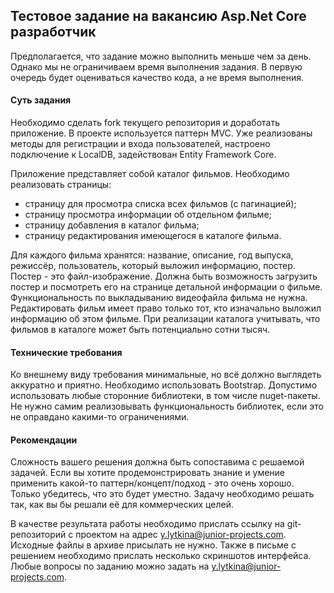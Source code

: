 ## Тестовое задание на вакансию Asp.Net Core разработчик

Предполагается, что задание можно выполнить меньше чем за день. Однако мы не ограничиваем время выполнения задания. В первую очередь будет оцениваться качество кода, а не время выполнения.

#### Суть задания
Необходимо сделать fork текущего репозитория и доработать приложение. В проекте используется паттерн MVC. Уже реализованы методы для регистрации и входа пользователей, настроено подключение к LocalDB, задействован Entity Framework Core.

Приложение представляет собой каталог фильмов. Необходимо реализовать страницы:
- страницу для просмотра списка всех фильмов (с пагинацией);
- страницу просмотра информации об отдельном фильме;
- страницу добавления в каталог фильма;
- страницу редактирования имеющегося в каталоге фильма.

Для каждого фильма хранятся: название, описание, год выпуска, режиссёр, пользователь, который выложил информацию, постер. Постер - это файл-изображение. Должна быть возможность загрузить постер и посмотреть его на странице детальной информации о фильме. Функциональность по выкладыванию видеофайла фильма не нужна. 
Редактировать фильм имеет право только тот, кто изначально выложил информацию об этом фильме. 
При реализации каталога учитывать, что фильмов в каталоге может быть потенциально сотни тысяч.

#### Технические требования
Ко внешнему виду требования минимальные, но всё должно выглядеть аккуратно и приятно. Необходимо использовать Bootstrap. Допустимо использовать любые сторонние библиотеки, в том числе nuget-пакеты. Не нужно самим реализовывать функциональность библиотек, если это не оправдано какими-то ограничениями.

#### Рекомендации
Сложность вашего решения должна быть сопоставима с решаемой задачей. Если вы хотите продемонстрировать знание и умение применить какой-то паттерн/концепт/подход - это очень хорошо. Только убедитесь, что это будет уместно. Задачу необходимо решать так, как вы бы решали её для коммерческих целей.

В качестве результата работы необходимо прислать ссылку на git-репозиторий с проектом на адрес y.lytkina@junior-projects.com. Исходные файлы в архиве присылать не нужно. 
Также в письме с решением необходимо прислать несколько скриншотов интерфейса. Любые вопросы по заданию можно задать на y.lytkina@junior-projects.com. 
